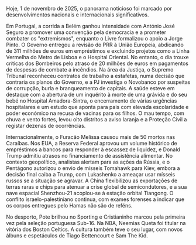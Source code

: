  Hoje, 1 de novembro de 2025, o panorama noticioso foi marcado por desenvolvimentos nacionais e internacionais significativos.

Em Portugal, a corrida a Belém ganhou intensidade com António José Seguro a promover uma convenção pela democracia e a prometer combater os "extremismos", enquanto o Livre formalizou o apoio a Jorge Pinto. O Governo entregou a revisão do PRR à União Europeia, abdicando de 311 milhões de euros em empréstimos e excluindo projetos como a Linha Vermelha do Metro de Lisboa e o Hospital Oriental. No entanto, o dia trouxe críticas dos Bombeiros pelo atraso de 20 milhões de euros em pagamentos de despesas de combate a incêndios. Na área da Justiça, o Supremo Tribunal reconheceu contratos de trabalho a estafetas, numa decisão que contraria os planos do Governo, e a PJ investiga o Novobanco por suspeitas de corrupção, burla e branqueamento de capitais. A saúde esteve em destaque com a abertura de um inquérito à morte de uma grávida e do seu bebé no Hospital Amadora-Sintra, o encerramento de várias urgências hospitalares e um estudo que aponta para pais com elevada escolaridade e poder económico na recusa de vacinas para os filhos. O mau tempo, com chuva e vento fortes, levou oito distritos a aviso laranja e a Proteção Civil a registar dezenas de ocorrências.

Internacionalmente, o Furacão Melissa causou mais de 50 mortos nas Caraíbas. Nos EUA, a Reserva Federal aprovou um volume histórico de empréstimos a bancos para responder à escassez de liquidez, e Donald Trump admitiu atrasos no financiamento de assistência alimentar. No contexto geopolítico, analistas alertam para as ações da Rússia, e o Pentágono autorizou o envio de mísseis Tomahawk para Kiev, embora a decisão final caiba a Trump, com Lukashenko a ameaçar usar mísseis russos se a situação se agravar. A China flexibilizou as exportações de terras raras e chips para atenuar a crise global de semicondutores, e a sua nave espacial Shenzhou-21 acoplou-se à estação orbital Tiangong. O conflito israelo-palestiniano continua, com exames forenses a indicar que os corpos entregues pelo Hamas não são de reféns.

No desporto, Pote brilhou no Sporting e Cristianinho marcou pela primeira vez pela seleção portuguesa Sub-16. Na NBA, Neemias Queta foi titular na vitória dos Boston Celtics. A cultura também teve o seu lugar, com novos álbuns e espetáculos de Tiago Bettencourt e Sam The Kid.